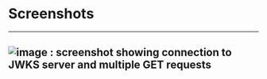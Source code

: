 # Screenshots
---
![image](https://github.com/user-attachments/assets/367b0789-7f12-476d-9158-d60db76177b9)
: screenshot showing connection to JWKS server and multiple GET requests
---
